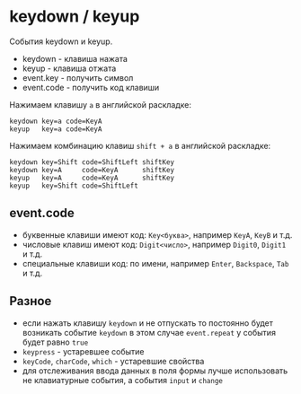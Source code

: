 # keydown / keyup
События keydown и keyup.

- keydown    - клавиша нажата
- keyup      - клавиша отжата
- event.key  - получить символ
- event.code - получить код клавиши

Нажимаем клавишу `a` в английской раскладке:

    keydown key=a code=KeyA
    keyup   key=a code=KeyA

Нажимаем комбинацию клавиш `shift + a` в английской раскладке:

    keydown key=Shift code=ShiftLeft shiftKey
    keydown key=A     code=KeyA      shiftKey
    keyup   key=A     code=KeyA      shiftKey
    keyup   key=Shift code=ShiftLeft

## event.code
- буквенные клавиши имеют код: `Key<буква>`, например `KeyA`, `KeyB` и т.д.
- числовые клавиш имеют код:   `Digit<число>`, например `Digit0`, `Digit1` и т.д.
- специальные клавиши код:     по имени, например `Enter`, `Backspace`, `Tab` и т.д.

## Разное
- если нажать клавишу `keydown` и не отпускать то постоянно будет возникать событие `keydown` в этом случае `event.repeat` у события будет равно `true`
- `keypress` - устаревшее событие
- `keyCode`, `charCode`, `which` - устаревшие свойства
- для отслеживания ввода данных в поля формы лучше использовать не клавиатурные события, а события `input` и `change`